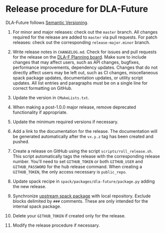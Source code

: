 # Release procedure for DLA-Future

DLA-Future follows [Semantic Versioning](https://semver.org).

1. For minor and major releases: check out the `master` branch. All changes required for the release are
   added to `master` via pull requests. For patch releases: check out the corresponding
   `release-major.minor` branch.

1. Write release notes in `CHANGELOG.md`. Check for issues and pull requests for the release on the
   [DLA-F Planning board](https://github.com/orgs/eth-cscs/projects/1). Make sure to include changes that
   may affect users, such as API changes, bugfixes, performance improvements, dependency updates. Changes
   that do not directly affect users may be left out, such as CI changes, miscellaneous spack package
   updates, documentation updates, or utility script updates. All list entries and paragraphs must be on
   a single line for correct formatting on GitHub.

1. Update the version in `CMakeLists.txt`.

1. When making a post-1.0.0 major release, remove deprecated functionality if
   appropriate.

1. Update the minimum required versions if necessary.

1. Add a link to the documentation for the release. The documentation will be generated automatically
   after the `vx.y.z` tag has been created and pushed.

1. Create a release on GitHub using the script `scripts/roll_release.sh`. This
   script automatically tags the release with the corresponding release number.  You'll need to set
   `GITHUB_TOKEN` or both `GITHUB_USER` and `GITHUB_PASSWORD` for the hub release command. When creating
   a `GITHUB_TOKEN`, the only access necessary is `public_repo`.

1. Update spack recipe in `spack/packages/dla-future/package.py` adding the new release.

1. Synchronize [upstream spack
   package](https://github.com/spack/spack/blob/develop/var/spack/repos/builtin/packages/dla-future/package.py)
   with local repository. Exclude blocks delimited by `###` comments. These are only intended for the
   internal spack package.

1. Delete your `GITHUB_TOKEN` if created only for the release.

1. Modify the release procedure if necessary.
